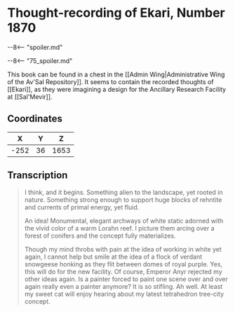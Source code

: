  
# Thought-recording of Ekari, Number 1870

--8<-- "spoiler.md"

--8<-- "75_spoiler.md"

This book can be found in a chest in the [[Admin Wing|Administrative Wing of the Av'Sal Repository]]. It seems to contain the recorded thoughts of [[Ekari]], as they were imagining a design for the Ancillary Research Facility at [[Sal'Mevir]].

## Coordinates
| **X** | **Y** | **Z** |
| :---: | :---: | :---: |
| -252  |  36   | 1653  |

## Transcription
> I think, and it begins. Something alien to the landscape, yet rooted in nature. Something strong enough to support huge blocks of rehntite and currents of primal energy, yet fluid.
>
> An idea! Monumental, elegant archways of white static adorned with the vivid color of a warm Lorahn reef. I picture them arcing over a forest of conifers and the concept fully materializes.
>
> Though my mind throbs with pain at the idea of working in white yet again, I cannot help but smile at the idea of a flock of verdant snowgeese honking as they flit between domes of royal purple. Yes, this will do for the new facility. Of course, Emperor Anyr rejected my other ideas again. Is a painter forced to paint one scene over and over again really even a painter anymore? It is so stifling. Ah well. At least my sweet cat will enjoy hearing about my latest tetrahedron tree-city concept.

